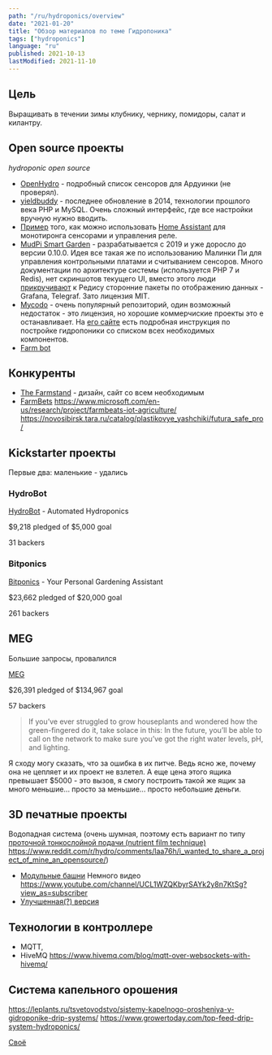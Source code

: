 ```yaml
---
path: "/ru/hydroponics/overview"
date: "2021-01-20"
title: "Обзор материалов по теме Гидропоника"
tags: ["hydroponics"]
language: "ru"
published: 2021-10-13
lastModified: 2021-11-10
---
```


## Цель

Выращивать в течении зимы клубнику, чернику, помидоры, салат и килантру.

## Open source проекты

*hydroponic open source*

- [OpenHydro](https://github.com/Cribstone/OpenHydro) - подробный список сенсоров для Ардуинки (не проверял).
- [yieldbuddy](https://yieldbuddy.com) - последнее обновление в 2014, технологии прошлого века PHP и MySQL. Очень сложный интерфейс, где все настройки вручную нужно вводить.
- [Пример](https://www.dudegrows.com/build-your-own-controller-monitor/) того, как можно использовать [Home Assistant](https://www.home-assistant.io/) для монотиронга сенсорами и управления реле.
- [MudPi Smart Garden](https://github.com/mudpi/mudpi-core) - разрабатывается с 2019 и уже доросло до версии 0.10.0. Идея все такая же по использованию Малинки Пи для управления контрольными платами и считыванием сенсоров. Много документации по архитектуре системы (используется PHP 7 и Redis), нет скриншотов текущего UI, вместо этого люди [прикручивают](https://github.com/icyspace/MudPiInflux) к Редису сторонние пакеты по отображению данных - Grafana, Telegraf. Зато лицензия MIT.
- [Mycodo](https://github.com/kizniche/Mycodo/) - очень популярный репозиторий, один возможный недостаток - это лицензия, но хорошие коммерчиские проекты это е останавливает. На [его сайте](https://kylegabriel.com/2020/06/automated-hydroponic-system-build.html) есть подробная инструкция по постройке гидропоники со списком всех необходимых компонентов.
- [Farm bot](https://farm.bot/)

## Конкуренты

- [The Farmstand](https://www.lettucegrow.com/shop) - дизайн, сайт со всем необходимым
- [FarmBets](https://www.microsoft.com/en-us/garage/wall-of-fame/farmbeats/) https://www.microsoft.com/en-us/research/project/farmbeats-iot-agriculture/ https://novosibirsk.tara.ru/catalog/plastikovye_yashchiki/futura_safe_pro/

## Kickstarter проекты

Первые два: маленькие - удались

### HydroBot

[HydroBot](https://www.kickstarter.com/hydrobot/hydrobot-automated-hydroponics/description) - Automated Hydroponics 

$9,218 pledged of $5,000 goal

31 backers

### Bitponics

[Bitponics](https://www.kickstarter.com/1498890810/bitponics-your-shortcut-to-a-green-thumb?ref=discovery&term=Bitponics) - Your Personal Gardening Assistant 

$23,662 pledged of $20,000 goal

261 backers

## MEG

Большие запросы, провалился

[MEG](https://www.kickstarter.com/yradia/meg-open-source-indoor-greenhouse)

$26,391 pledged of $134,967 goal

57 backers

> If you’ve ever struggled to grow houseplants and wondered how the green-fingered do it, take solace in this: In the future, you’ll be able to call on the network to make sure you’ve got the right water levels, pH, and lighting.

Я сходу могу сказать, что за ошибка в их питче. Ведь ясно же, почему она не цепляет и их проект не взлетел. А еще цена этого ящика превышает $5000 - это вызов, я смогу построить такой же ящик за много меньшие... просто за меньшие... просто небольшие деньги.

## 3D печатные проекты

Водопадная система (очень шумная, поэтому есть вариант по типу [проточной тонкослойной подачи (nutrient film technique)](/ru/hydroponics-nutrient-film-technique) https://www.reddit.com/r/hydro/comments/laa76h/i_wanted_to_share_a_project_of_mine_an_opensource/)

- [Модульные башни](https://www.thingiverse.com/thing:2403922) Немного видео https://www.youtube.com/channel/UCL1WZQKbyrSAYk2y8n7KtSg?view_as=subscriber
- [Улучшенная(?) версия](https://www.thingiverse.com/thing:3405964)


## Технологии в контроллере

- MQTT, 
- HiveMQ https://www.hivemq.com/blog/mqtt-over-websockets-with-hivemq/

## Система капельного орошения

https://leplants.ru/tsvetovodstvo/sistemy-kapelnogo-orosheniya-v-gidroponike-drip-systems/
https://www.growertoday.com/top-feed-drip-system-hydroponics/

[Своё](/ru/hydroponics-drip-system)